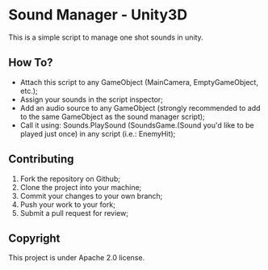 Sound Manager - Unity3D
===================

This is a simple script to manage one shot sounds in unity.


How To?
-------------

- Attach this script to any GameObject (MainCamera, EmptyGameObject, etc.);
- Assign your sounds in the script inspector;
- Add an audio source to any GameObject (strongly recommended to add to the same GameObject as the sound manager script);
- Call it using: Sounds.PlaySound (SoundsGame.(Sound you'd like to be played just once) in any script (i.e.: EnemyHit);


Contributing
-------------

1. Fork the repository on Github;
2. Clone the project into your machine;
3. Commit your changes to your own branch;
4. Push your work to your fork;
5. Submit a pull request for review;


Copyright
-------------

This project is under Apache 2.0 license.
